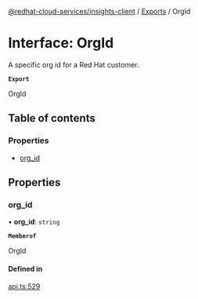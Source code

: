 [@redhat-cloud-services/insights-client](../README.md) / [Exports](../modules.md) / OrgId

# Interface: OrgId

A specific org id for a Red Hat customer.

**`Export`**

OrgId

## Table of contents

### Properties

- [org\_id](OrgId.md#org_id)

## Properties

### org\_id

• **org\_id**: `string`

**`Memberof`**

OrgId

#### Defined in

[api.ts:529](https://github.com/RedHatInsights/javascript-clients/blob/main/packages/insights/api.ts#L529)
